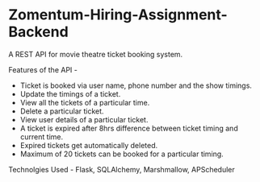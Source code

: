 # Zomentum-Hiring-Assignment-Backend
A REST API for movie theatre ticket booking system.

Features of the API - 

* Ticket is booked via user name, phone number and the show timings.
* Update the timings of a ticket.
* View all the tickets of a particular time.
* Delete a particular ticket.
* View user details of a particular ticket.
* A ticket is expired after 8hrs difference between ticket timing and current time.
* Expired tickets get automatically deleted.
* Maximum of 20 tickets can be booked for a particular timing.

Technolgies Used - Flask, SQLAlchemy, Marshmallow, APScheduler


